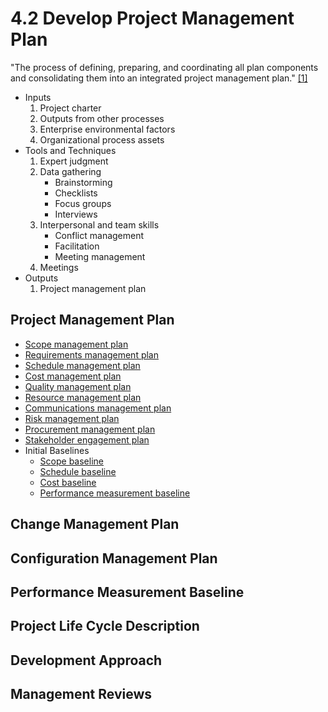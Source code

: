 # 4.2 Develop Project Management Plan

"The process of defining, preparing, and coordinating all plan components and
consolidating them into an integrated project management plan."
[[1]](../home.md#references)

- Inputs
  1. Project charter
  2. Outputs from other processes
  3. Enterprise environmental factors
  4. Organizational process assets
- Tools and Techniques
  1. Expert judgment
  2. Data gathering
     - Brainstorming
     - Checklists
     - Focus groups
     - Interviews
  3. Interpersonal and team skills
     - Conflict management
     - Facilitation
     - Meeting management
  4. Meetings
- Outputs
  1. Project management plan

## Project Management Plan

- [Scope management plan](../05-scope/5.1-plan-scope-management.md#scope-management-plan)
- [Requirements management plan](../05-scope/5.1-plan-scope-management.md#requirements-management-plan)
- [Schedule management plan](../06-schedule/6.1-plan-schedule-management.md#schedule-management-plan)
- [Cost management plan](../07-cost/7.1-plan-cost-management.md#cost-management-plan)
- [Quality management plan](../08-quality/8.1-plan-quality-management.md#quality-management-plan)
- [Resource management plan](../09-resource/9.1-plan-resource-management.md#resource-management-plan)
- [Communications management plan](../10-communications/10.1-plan-communications-management.md#communications-management-plan)
- [Risk management plan](../11-risk/11.1-plan-risk-management.md#risk-management-plan)
- [Procurement management plan](../12-procurement/12.1-plan-procurement-management.md#procurement-management-plan)
- [Stakeholder engagement plan](../13-stakeholder/13.2-plan-stakeholder-engagement.md#stakeholder-engagement-plan)
- Initial Baselines
  - [Scope baseline](../05-scope/5.4-create-wbs.md#scope-baseline)
  - [Schedule baseline](../06-schedule/6.5-develop-schedule.md#schedule-baseline)
  - [Cost baseline](../07-cost/7.3-determine-budget.md#cost-baseline)
  - [Performance measurement baseline](#performance-measurement-baseline)

## Change Management Plan

## Configuration Management Plan

## Performance Measurement Baseline

## Project Life Cycle Description

## Development Approach

## Management Reviews

